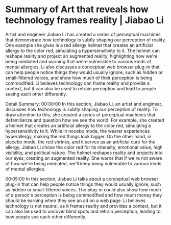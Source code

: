 # Summary of Art that reveals how technology frames reality | Jiabao Li

Artist and engineer Jiabao Li has created a series of perceptual machines that demonstrate how technology is subtly shaping our perception of reality. One example she gives is a red allergy helmet that creates an artificial allergy to the color red, simulating a hypersensitivity to it. The helmet can reshape reality and project an augmented reality, highlighting how we're being mediated and warning that we're vulnerable to various kinds of mental allergies. Li also discusses a conceptual web browser plug-in that can help people notice things they would usually ignore, such as hidden or small-filtered voices, and show how much of their perception is being commodified. Li believes technology can frame reality and provide a context, but it can also be used to retrain perception and lead to people seeing each other differently.

Detail Summary: 
00:00:00
In this section, Jiabao Li, an artist and engineer, discusses how technology is subtly shaping our perception of reality. To draw attention to this, she created a series of perceptual machines that defamiliarize and question how we see the world. For example, she created a helmet that creates an artificial allergy to the color red, simulating a hypersensitivity to it. While in nocebo mode, the wearer experiences hyperallergy, making the red things look bigger. On the other hand, in placebo mode, the red shrinks, and it serves as an artificial cure for the allergy. Jiabao Li chose the color red for its intensity, emotional value, high visibility, and political nature. The helmet reshapes reality and projects into our eyes, creating an augmented reality. She warns that if we're not aware of how we're being mediated, we'll keep being vulnerable to various kinds of mental allergies.

00:05:00
In this section, Jiabao Li talks about a conceptual web browser plug-in that can help people notice things they would usually ignore, such as hidden or small-filtered voices. The plug-in could also show how much of a person's perception is being commodified and how much money they should be earning when they see an ad on a web page. Li believes technology is not neutral, as it frames reality and provides a context, but it can also be used to uncover blind spots and retrain perception, leading to how people see each other differently.

